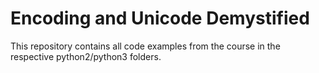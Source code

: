 Encoding and Unicode Demystified
================================

This repository contains all code examples from the course in the respective python2/python3 folders.